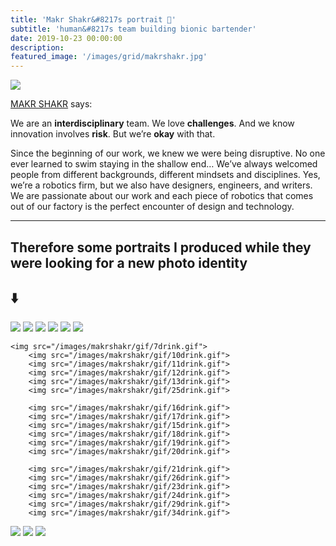 ```yaml
---
title: 'Makr Shakr&#8217s portrait 🍹'
subtitle: 'human&#8217s team building bionic bartender'
date: 2019-10-23 00:00:00
description:
featured_image: '/images/grid/makrshakr.jpg'
---
```


![](/images/makrshakr/pic4.jpg)

[MAKR SHAKR](https://www.makrshakr.com) says:

We are an <b>interdisciplinary</b> team. We love <b>challenges</b>. And we know innovation involves <b>risk</b>. But we’re <b>okay</b> with that.

Since the beginning of our work, we knew we were being disruptive. No one ever learned to swim staying in the shallow end… We’ve always welcomed people from different backgrounds, different mindsets and disciplines.
Yes, we’re a robotics firm, but we also have designers, engineers, and writers. We are passionate about our work and each piece of robotics that comes out of our factory is the perfect encounter of design and technology.

---

## Therefore some portraits I produced while they were looking for a new photo identity

## ⬇️

<div class="gallery" data-columns="6">
		<img src="/images/makrshakr/gif/1drink.gif">
		<img src="/images/makrshakr/gif/3drink.gif">
  	<img src="/images/makrshakr/gif/6drink.gif">
    <img src="/images/makrshakr/gif/4drink.gif">
		<img src="/images/makrshakr/gif/5drink.gif">
  	<img src="/images/makrshakr/gif/9drink.gif">

    <img src="/images/makrshakr/gif/7drink.gif">
		<img src="/images/makrshakr/gif/10drink.gif">
		<img src="/images/makrshakr/gif/11drink.gif">
		<img src="/images/makrshakr/gif/12drink.gif">
		<img src="/images/makrshakr/gif/13drink.gif">
		<img src="/images/makrshakr/gif/25drink.gif">

		<img src="/images/makrshakr/gif/16drink.gif">
		<img src="/images/makrshakr/gif/17drink.gif">
		<img src="/images/makrshakr/gif/15drink.gif">
		<img src="/images/makrshakr/gif/18drink.gif">
		<img src="/images/makrshakr/gif/19drink.gif">
		<img src="/images/makrshakr/gif/20drink.gif">

		<img src="/images/makrshakr/gif/21drink.gif">
		<img src="/images/makrshakr/gif/26drink.gif">
		<img src="/images/makrshakr/gif/23drink.gif">
		<img src="/images/makrshakr/gif/24drink.gif">
		<img src="/images/makrshakr/gif/29drink.gif">
		<img src="/images/makrshakr/gif/34drink.gif">
</div>

<div class="gallery" data-columns="1">
		<img src="/images/makrshakr/pic1.jpg">
		<img src="/images/makrshakr/pic3.jpg">
		<img src="/images/makrshakr/pic2.jpg">
</div>
